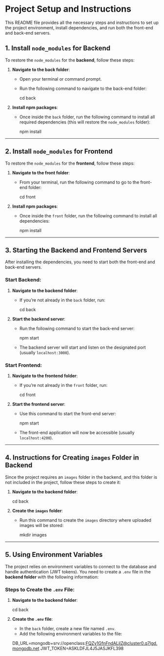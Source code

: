 
# Project Setup and Instructions

This README file provides all the necessary steps and instructions to set up the project environment, install dependencies, and run both the front-end and back-end servers.

## 1. Install `node_modules` for Backend

To restore the `node_modules` for the **backend**, follow these steps:

1. **Navigate to the back folder**:
   - Open your terminal or command prompt.
   - Run the following command to navigate to the back-end folder:
     
     cd back
     

2. **Install npm packages**:
   - Once inside the `back` folder, run the following command to install all required dependencies (this will restore the `node_modules` folder):
     
     npm install
     

---

## 2. Install `node_modules` for Frontend

To restore the `node_modules` for the **frontend**, follow these steps:

1. **Navigate to the front folder**:
   - From your terminal, run the following command to go to the front-end folder:
       
     cd front
     

2. **Install npm packages**:
   - Once inside the `front` folder, run the following command to install all dependencies:
       
     npm install
     

---

## 3. Starting the Backend and Frontend Servers

After installing the dependencies, you need to start both the front-end and back-end servers.

### **Start Backend**:

1. **Navigate to the backend folder**:
   - If you’re not already in the `back` folder, run:
       
     cd back
     

2. **Start the backend server**:
   - Run the following command to start the back-end server:
       
     npm start
     
   - The backend server will start and listen on the designated port (usually `localhost:3000`).

### **Start Frontend**:

1. **Navigate to the frontend folder**:
   - If you’re not already in the `front` folder, run:
       
     cd front
     

2. **Start the frontend server**:
   - Use this command to start the front-end server:
       
     npm start
     
   - The front-end application will now be accessible (usually `localhost:4200`).

---

## 4. Instructions for Creating `images` Folder in Backend

Since the project requires an `images` folder in the backend, and this folder is not included in the project, follow these steps to create it:

1. **Navigate to the backend folder**:
     
   cd back
   

2. **Create the `images` folder**:
   - Run this command to create the `images` directory where uploaded images will be stored:
       
     mkdir images
     

---

## 5. Using Environment Variables

The project relies on environment variables to connect to the database and handle authentication (JWT tokens). You need to create a `.env` file in the **backend folder** with the following information:

### Steps to Create the `.env` File:

1. **Navigate to the backend folder**:
     
   cd back
   

2. **Create the `.env` file**:
   - In the `back` folder, create a new file named `.env`.
   - Add the following environment variables to the file:

     
   DB_URL=mongodb+srv://openclass:FQZy1GfnFndALjlZ@cluster0.q7lgd.mongodb.net
   JWT_TOKEN=ASKLDFJL4J5JASJKFL398
   
